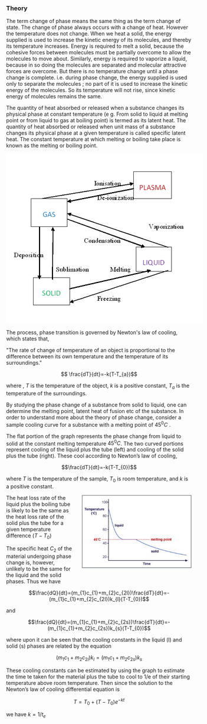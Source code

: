 ### Theory 

The term change of phase means the same thing as the term change of state. The change of phase always occurs with a change of heat. However the temperature does not change. When we heat a solid, the energy supplied is used to increase the kinetic energy of its molecules, and thereby its temperature increases. Energy is required to melt a solid, because the cohesive forces between molecules must be partially overcome to allow the molecules to move about. Similarly, energy is required to vaporize a liquid, because in so doing the molecules are separated and molecular attractive forces are overcome. But there is no temperature change until a phase change is complete.  i.e. during phase change, the energy supplied is used only to separate the molecules ; no part of it is used to increase the kinetic energy of the molecules. So its temperature will not rise, since kinetic energy of molecules remains the same.

The quantity of heat absorbed or released when a substance changes its physical phase at constant temperature (e g. From solid to liquid at melting point or from liquid to gas at boiling point) is termed as its latent heat. The quantity of heat absorbed or released when unit mass of a substance changes its physical phase at a given temperature is called specific latent heat. The constant temperature at which melting or boiling take place is known as the melting or boiling point.


<div style="display: block; margin-left: auto; margin-right: auto; text-align: center; width: fit-content;">
<img src="./images/figure1.jpg" alt="Figure 1" style="max-width: 600px; height: auto;">
<p style="text-align: center; font-size: smaller; font-style: italic;"></p>
</div>

 The process, phase transition is governed by Newton's law of cooling, which states that,

"The rate of change of temperature of an object is proportional to the difference between its own temperature and the temperature of its surroundings."

$$ \frac{dT}{dt}=-k(T-T_{a})$$

where , $T$ is the temperature of the object, $k$ is a positive constant, $T_{a}$ is the temperature of the surroundings.

By studying the phase change of a substance from solid to liquid, one can determine the melting point, latent heat of fusion etc of  the substance.
In order to understand more about the theory of phase change, consider a sample cooling curve for a substance with a melting point of $45^{0}C$ .

The flat portion of the graph represents the phase change from liquid to solid at the constant melting temperature $45^{0}C$. The two curved portions represent cooling of the liquid plus the tube (left) and cooling of the solid plus the tube (right). These cool according to Newton’s law of cooling,

$$\frac{dT}{dt}=-k(T-T_{0})$$

where $T$ is the temperature of the sample, $T_{0}$ is room temperature, and $k$ is a positive constant. 

<div style="float: right; margin-left: 20px;"> <img src="./images/figure2.jpg" alt="Figure 2" style="max-width: 300px; height: auto;"> <p style="text-align: center; font-size: smaller; font-style: italic;"></p> </div>

The heat loss rate of the liquid plus the boiling tube is likely to be the same as the heat loss rate of the solid plus the tube for a given temperature difference $(T-T_{0})$

The specific heat $C_{2}$ of the material undergoing phase change is, however, unlikely to be the same for the liquid and the solid phases. Thus we have

$$\frac{dQ}{dt}=(m_{1}c_{1}+m_{2}c_{2l})\frac{dT}{dt}=-(m_{1}c_{1}+m_{2}c_{2l})k_{l}(T-T_{0})$$

and

$$\frac{dQ}{dt}=(m_{1}c_{1}+m_{2}c_{2s})\frac{dT}{dt}=-(m_{1}c_{1}+m_{2}c_{2s})k_{s}(T-T_{0})$$

where upon it can be seen that the cooling constants in the liquid (l) and solid (s) phases are related by the equation

$$(m_{1}c_{1}+m_{2}c_{2l})k_{l}=(m_{1}c_{1}+m_{2}c_{2s})k_{s}$$

These cooling constants can be estimated by using the graph to estimate the time te taken for the material plus the tube to cool to 1/e of their starting temperature above room temperature. Then since the solution to the Newton’s law of cooling differential equation is

$$T=T_{0}+(T-T_{0})e^{-kt}$$

we have $k=1/t_{e}$


